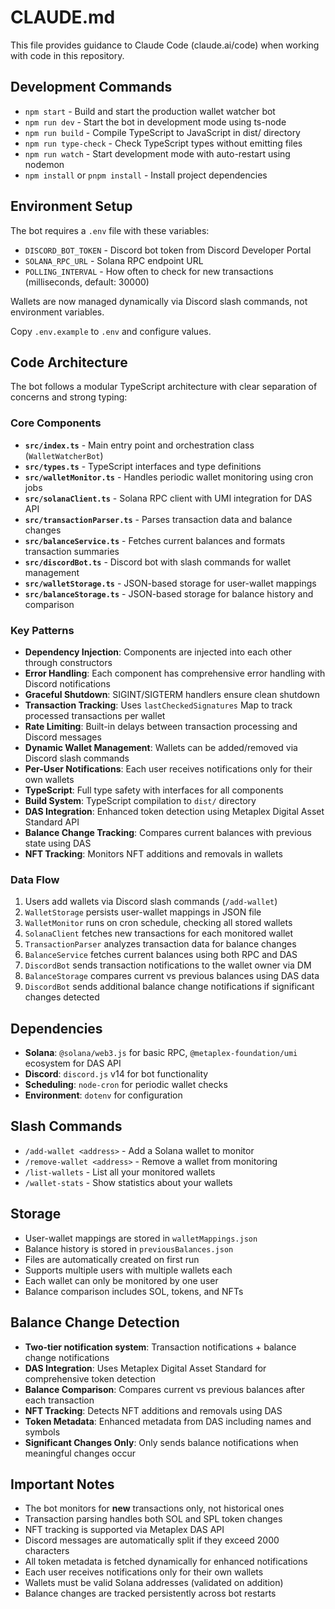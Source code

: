 # CLAUDE.md

This file provides guidance to Claude Code (claude.ai/code) when working with code in this repository.

## Development Commands

- `npm start` - Build and start the production wallet watcher bot
- `npm run dev` - Start the bot in development mode using ts-node
- `npm run build` - Compile TypeScript to JavaScript in dist/ directory
- `npm run type-check` - Check TypeScript types without emitting files
- `npm run watch` - Start development mode with auto-restart using nodemon
- `npm install` or `pnpm install` - Install project dependencies

## Environment Setup

The bot requires a `.env` file with these variables:
- `DISCORD_BOT_TOKEN` - Discord bot token from Discord Developer Portal
- `SOLANA_RPC_URL` - Solana RPC endpoint URL
- `POLLING_INTERVAL` - How often to check for new transactions (milliseconds, default: 30000)

Wallets are now managed dynamically via Discord slash commands, not environment variables.

Copy `.env.example` to `.env` and configure values.

## Code Architecture

The bot follows a modular TypeScript architecture with clear separation of concerns and strong typing:

### Core Components
- **`src/index.ts`** - Main entry point and orchestration class (`WalletWatcherBot`)
- **`src/types.ts`** - TypeScript interfaces and type definitions
- **`src/walletMonitor.ts`** - Handles periodic wallet monitoring using cron jobs
- **`src/solanaClient.ts`** - Solana RPC client with UMI integration for DAS API
- **`src/transactionParser.ts`** - Parses transaction data and balance changes
- **`src/balanceService.ts`** - Fetches current balances and formats transaction summaries
- **`src/discordBot.ts`** - Discord bot with slash commands for wallet management
- **`src/walletStorage.ts`** - JSON-based storage for user-wallet mappings
- **`src/balanceStorage.ts`** - JSON-based storage for balance history and comparison

### Key Patterns
- **Dependency Injection**: Components are injected into each other through constructors
- **Error Handling**: Each component has comprehensive error handling with Discord notifications
- **Graceful Shutdown**: SIGINT/SIGTERM handlers ensure clean shutdown
- **Transaction Tracking**: Uses `lastCheckedSignatures` Map to track processed transactions per wallet
- **Rate Limiting**: Built-in delays between transaction processing and Discord messages
- **Dynamic Wallet Management**: Wallets can be added/removed via Discord slash commands
- **Per-User Notifications**: Each user receives notifications only for their own wallets
- **TypeScript**: Full type safety with interfaces for all components
- **Build System**: TypeScript compilation to `dist/` directory
- **DAS Integration**: Enhanced token detection using Metaplex Digital Asset Standard API
- **Balance Change Tracking**: Compares current balances with previous state using DAS
- **NFT Tracking**: Monitors NFT additions and removals in wallets

### Data Flow
1. Users add wallets via Discord slash commands (`/add-wallet`)
2. `WalletStorage` persists user-wallet mappings in JSON file
3. `WalletMonitor` runs on cron schedule, checking all stored wallets
4. `SolanaClient` fetches new transactions for each monitored wallet
5. `TransactionParser` analyzes transaction data for balance changes
6. `BalanceService` fetches current balances using both RPC and DAS
7. `DiscordBot` sends transaction notifications to the wallet owner via DM
8. `BalanceStorage` compares current vs previous balances using DAS data
9. `DiscordBot` sends additional balance change notifications if significant changes detected

## Dependencies

- **Solana**: `@solana/web3.js` for basic RPC, `@metaplex-foundation/umi` ecosystem for DAS API
- **Discord**: `discord.js` v14 for bot functionality
- **Scheduling**: `node-cron` for periodic wallet checks
- **Environment**: `dotenv` for configuration

## Slash Commands

- `/add-wallet <address>` - Add a Solana wallet to monitor
- `/remove-wallet <address>` - Remove a wallet from monitoring
- `/list-wallets` - List all your monitored wallets
- `/wallet-stats` - Show statistics about your wallets

## Storage

- User-wallet mappings are stored in `walletMappings.json`
- Balance history is stored in `previousBalances.json`
- Files are automatically created on first run
- Supports multiple users with multiple wallets each
- Each wallet can only be monitored by one user
- Balance comparison includes SOL, tokens, and NFTs

## Balance Change Detection

- **Two-tier notification system**: Transaction notifications + balance change notifications
- **DAS Integration**: Uses Metaplex Digital Asset Standard for comprehensive token detection
- **Balance Comparison**: Compares current vs previous balances after each transaction
- **NFT Tracking**: Detects NFT additions and removals using DAS
- **Token Metadata**: Enhanced metadata from DAS including names and symbols
- **Significant Changes Only**: Only sends balance notifications when meaningful changes occur

## Important Notes

- The bot monitors for **new** transactions only, not historical ones
- Transaction parsing handles both SOL and SPL token changes
- NFT tracking is supported via Metaplex DAS API
- Discord messages are automatically split if they exceed 2000 characters
- All token metadata is fetched dynamically for enhanced notifications
- Each user receives notifications only for their own wallets
- Wallets must be valid Solana addresses (validated on addition)
- Balance changes are tracked persistently across bot restarts